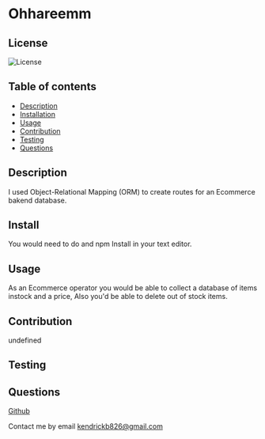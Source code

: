 # Ohhareemm
## License

![License](https://img.shields.io/badge/License-MIT-yellow.svg)

## Table of contents

* [Description](#description)
* [Installation](#installation)
* [Usage](#usage)
* [Contribution](#contribution)
* [Testing](#testing)
* [Questions](#questions)




## Description

I used Object-Relational Mapping (ORM) to create routes for an Ecommerce bakend database. 

## Install

You would need to do and npm Install in your text editor.

## Usage

As an Ecommerce operator you would be able to collect a database of items instock and a price, Also you'd be able to delete out of stock items.

## Contribution

undefined

## Testing



## Questions

[Github](https://github.com/kennyb39)

Contact me by email kendrickb826@gmail.com
